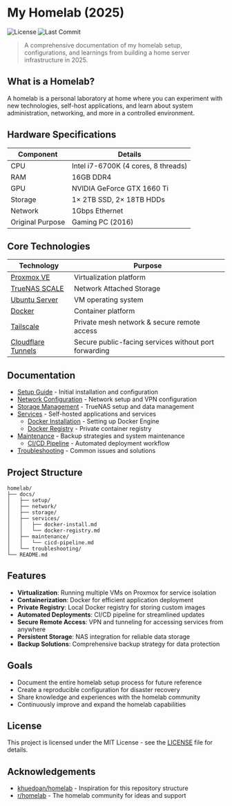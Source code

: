 # My Homelab (2025)

![License](https://img.shields.io/github/license/megamp15/homelab)
![Last Commit](https://img.shields.io/github/last-commit/megamp15/homelab)

> A comprehensive documentation of my homelab setup, configurations, and learnings from building a home server infrastructure in 2025.

## What is a Homelab?

A homelab is a personal laboratory at home where you can experiment with new technologies, self-host applications, and learn about system administration, networking, and more in a controlled environment.

## Hardware Specifications

| Component | Details |
|-----------|---------|
| CPU | Intel i7-6700K (4 cores, 8 threads) |
| RAM | 16GB DDR4 |
| GPU | NVIDIA GeForce GTX 1660 Ti |
| Storage | 1× 2TB SSD, 2× 18TB HDDs |
| Network | 1Gbps Ethernet |
| Original Purpose | Gaming PC (2016) |

## Core Technologies

| Technology | Purpose |
|------------|---------|
| [Proxmox VE](https://www.proxmox.com/en/proxmox-ve) | Virtualization platform |
| [TrueNAS SCALE](https://www.truenas.com/truenas-scale/) | Network Attached Storage |
| [Ubuntu Server](https://ubuntu.com/server) | VM operating system |
| [Docker](https://www.docker.com/) | Container platform |
| [Tailscale](https://tailscale.com/) | Private mesh network & secure remote access |
| [Cloudflare Tunnels](https://www.cloudflare.com/products/tunnel/) | Secure public-facing services without port forwarding |

## Documentation

- [Setup Guide](docs/setup/README.md) - Initial installation and configuration
- [Network Configuration](docs/network/README.md) - Network setup and VPN configuration
- [Storage Management](docs/storage/README.md) - TrueNAS setup and data management
- [Services](docs/services/README.md) - Self-hosted applications and services
  - [Docker Installation](docs/services/docker-install.md) - Setting up Docker Engine
  - [Docker Registry](docs/services/docker-registry.md) - Private container registry
- [Maintenance](docs/maintenance/README.md) - Backup strategies and system maintenance
  - [CI/CD Pipeline](docs/maintenance/cicd-pipeline.md) - Automated deployment workflow
- [Troubleshooting](docs/troubleshooting/README.md) - Common issues and solutions

## Project Structure

```
homelab/
├── docs/
│   ├── setup/
│   ├── network/
│   ├── storage/
│   ├── services/
│   │   ├── docker-install.md
│   │   └── docker-registry.md
│   ├── maintenance/
│   │   └── cicd-pipeline.md
│   └── troubleshooting/
└── README.md
```

## Features

- **Virtualization**: Running multiple VMs on Proxmox for service isolation
- **Containerization**: Docker for efficient application deployment
- **Private Registry**: Local Docker registry for storing custom images
- **Automated Deployments**: CI/CD pipeline for streamlined updates
- **Secure Remote Access**: VPN and tunneling for accessing services from anywhere
- **Persistent Storage**: NAS integration for reliable data storage
- **Backup Solutions**: Comprehensive backup strategy for data protection

## Goals

- Document the entire homelab setup process for future reference
- Create a reproducible configuration for disaster recovery
- Share knowledge and experiences with the homelab community
- Continuously improve and expand the homelab capabilities

## License

This project is licensed under the MIT License - see the [LICENSE](LICENSE) file for details.

## Acknowledgements

- [khuedoan/homelab](https://github.com/khuedoan/homelab) - Inspiration for this repository structure
- [r/homelab](https://www.reddit.com/r/homelab/) - The homelab community for ideas and support
